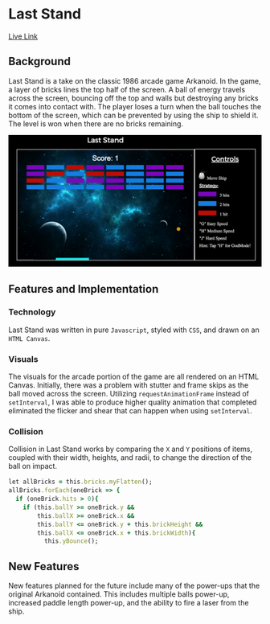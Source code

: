 # Last Stand

[Live Link](https://hfeger4.github.io/LastStand/)

## Background

Last Stand is a take on the classic 1986 arcade game Arkanoid. In the game, a layer of bricks lines the top half of the screen. A ball of energy travels across the screen, bouncing off the top and walls but destroying any bricks it comes into contact with. The player loses a turn when the ball touches the bottom of the screen, which can be prevented by using the ship to shield it. The level is won when there are no bricks remaining.

![alt text](./docs/game1.png)

## Features and Implementation

### Technology

Last Stand was written in pure `Javascript`, styled with `CSS`, and drawn on an `HTML Canvas`.

### Visuals

The visuals for the arcade portion of the game are all rendered on an HTML Canvas. Initially, there was a problem with stutter and frame skips as the ball moved across the screen. Utilizing `requestAnimationFrame` instead of `setInterval`, I was able to produce higher quality animation that completed eliminated the flicker and shear that can happen when using `setInterval`.

### Collision

Collision in Last Stand works by comparing the `X` and `Y` positions of items, coupled with their width, heights, and radii, to change the direction of the ball on impact.

``` ruby
let allBricks = this.bricks.myFlatten();
allBricks.forEach(oneBrick => {
  if (oneBrick.hits > 0){
    if (this.ballY >= oneBrick.y &&
        this.ballX >= oneBrick.x &&
        this.ballY <= oneBrick.y + this.brickHeight &&
        this.ballX <= oneBrick.x + this.brickWidth){
          this.yBounce();
```



## New Features

New features planned for the future include many of the power-ups that the original Arkanoid contained. This includes multiple balls power-up, increased paddle length power-up, and the ability to fire a laser from the ship.
